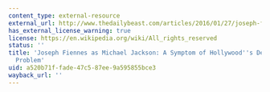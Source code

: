 ```yaml
---
content_type: external-resource
external_url: http://www.thedailybeast.com/articles/2016/01/27/joseph-fiennes-as-michael-jackson-a-symptom-of-hollywood-s-deep-seated-race-problem.html
has_external_license_warning: true
license: https://en.wikipedia.org/wiki/All_rights_reserved
status: ''
title: 'Joseph Fiennes as Michael Jackson: A Symptom of Hollywood''s Deep-Seated Race
  Problem'
uid: a520b71f-fade-47c5-87ee-9a595855bce3
wayback_url: ''
---
```

